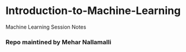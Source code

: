 # Introduction-to-Machine-Learning
Machine Learning Session Notes






### Repo maintined by Mehar Nallamalli 
